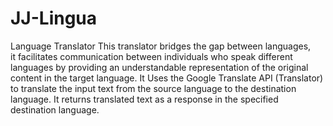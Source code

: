 # JJ-Lingua
Language Translator
This translator bridges the gap between languages,  
it facilitates communication between individuals who speak different languages by providing 
an understandable representation of the original content in the target language.
It Uses the Google Translate API (Translator) to translate the input text from the source language to the destination language.
It returns translated text as a response in the specified destination language.



